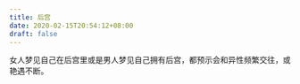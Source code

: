 ```yaml
---
title: 后宫
date: 2020-02-15T20:54:12+08:00
draft: false
---
```


女人梦见自己在后宫里或是男人梦见自己拥有后宫，都预示会和异性频繁交往，或艳遇不断。

